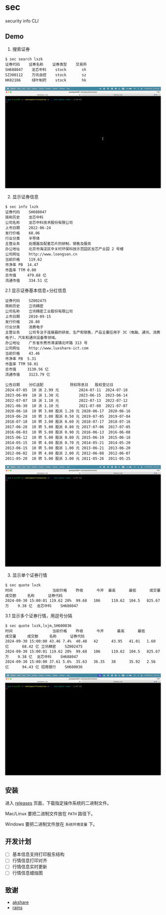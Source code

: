 # sec

security info CLI

## Demo

1. 搜索证券

```shell
$ sec search lxzk
证券代码 	证券名称 	证券类型 	交易所
SH688047	龙芯中科	stock   	sh
SZ300112	万讯自控	stock   	sz
HK02186 	绿叶制药	stock   	hk
```

![](https://github.com/alwqx/picx-images-hosting/raw/master/common/github/sec_search.3yeffybtam.gif)

2. 显示证券信息

```shell
$ sec info lxzk
证券代码	SH688047
简称历史	龙芯中科
公司名称	龙芯中科技术股份有限公司
上市日期	2022-06-24
发行价格	60.06
行业分类	半导体
主营业务	处理器及配套芯片的研制、销售及服务
办公地址	北京市海淀区中关村环保科技示范园区龙芯产业园 2 号楼
公司网址	http://www.loongson.cn
当前价格	119.62
市净率 PB	14.47
市盈率 TTM	0.00
总市值  	479.68 亿
流通市值	334.51 亿
```

2.1 显示证券基本信息+分红信息

```shell
证券代码	SZ002475
简称历史	立讯精密
公司名称	立讯精密工业股份有限公司
上市日期	2010-09-15
发行价格	28.80
行业分类	消费电子
主营业务	公司专注于连接器的研发、生产和销售，产品主要应用于 3C（电脑、通讯、消费电子）、汽车和通讯设备等领域。
办公地址	广东省东莞市清溪镇北环路 313 号
公司网址	http://www.luxshare-ict.com
当前价格	43.46
市净率 PB	5.31
市盈率 TTM	58.01
总市值  	3130.56 亿
流通市值	3123.79 亿

公告日期   	分红送配           	除权除息日 	股权登记日
2024-07-05	10 派 2.99 元        	2024-07-11	2024-07-10
2023-06-09	10 派 1.30 元        	2023-06-15	2023-06-14
2022-07-07	10 派 1.10 元        	2022-07-13	2022-07-12
2021-06-30	10 派 1.10 元        	2021-07-08	2021-07-07
2020-06-10	10 转 3.00 股派 1.20 元	2020-06-17	2020-06-16
2019-06-28	10 转 3.00 股派 0.50 元	2019-07-05	2019-07-04
2018-07-10	10 转 3.00 股派 0.60 元	2018-07-17	2018-07-16
2017-06-28	10 转 5.00 股派 0.80 元	2017-07-06	2017-07-05
2016-06-03	10 转 5.00 股派 0.90 元	2016-06-13	2016-06-08
2015-06-12	10 转 5.00 股派 0.80 元	2015-06-19	2015-06-18
2014-05-15	10 转 4.00 股派 0.70 元	2014-05-21	2014-05-20
2013-06-15	10 转 5.00 股派 1.00 元	2013-06-21	2013-06-20
2012-06-02	10 转 4.00 股派 2.00 元	2012-06-08	2012-06-07
2011-05-20	10 转 5.00 股派 3.00 元	2011-05-26	2011-05-25
```

![](https://github.com/alwqx/picx-images-hosting/raw/master/common/github/sec_info.eshq593ig.gif)

3. 显示单个证券行情

```shell
$ sec quote lxzk
时间                	当前价格   	昨收  	今开 	最高   	最低  	成交量   	成交额 	名称     	证券代码
2024-09-30 15:00:01	119.62 20%	99.68	106 	119.62	104.5	825.67 万	9.38 亿	龙芯中科	SH688047
```

3.1 显示多个证券行情，用逗号分隔

```shell
$ sec quote lxzk,lxjm,SH600036
时间                	当前价格   	昨收  	今开  	最高   	最低  	成交量   	成交额  	名称     	证券代码
2024-09-30 15:00:00	43.46 7.4%	40.48	42   	43.95 	41.01	1.60 亿  	68.42 亿	立讯精密	SZ002475
2024-09-30 15:00:01	119.62 20%	99.68	106  	119.62	104.5	825.67 万	9.38 亿 	龙芯中科	SH688047
2024-09-30 15:00:00	37.61 5.6%	35.63	36.35	38    	35.92	2.56 亿  	94.43 亿	招商银行	SH600036
```

![](https://github.com/alwqx/picx-images-hosting/raw/master/common/github/sec_quote.3k7zp33ifg.gif)

## 安装

进入 [releases](https://github.com/alwqx/sec/releases) 页面，下载指定操作系统的二进制文件。

Mac/Linux 要把二进制文件放在 `PATH` 路径下。

Windows 要把二进制文件放在 `系统环境变量` 下。

## 开发计划

- [ ] 基本信息支持打印股东结构
- [ ] 行情信息打印对齐
- [ ] 行情信息实时更新
- [ ] 行情信息蜡烛图

## 致谢

- [akshare](https://github.com/akfamily/akshare)
- [rains](https://github.com/rookie0/rains)
